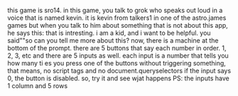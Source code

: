 this game is sro14. in this game, you talk to grok who speaks out loud in a voice that is named kevin. it is kevin from talkers1 in one of the astro.james games
but when you talk to him about something that is not about this app, he says this:
that is intresting. i am a kid, and i want to be helpful. you said""so can you tell me more about this?
now, there is a machine at the bottom of the prompt. there are 5 buttons that say each number in order. 1, 2, 3, etc
and there are 5 inputs as well. each input is a number that tells you how many ti es you press one of the buttons without triggering something, that means, no script tags and no document.queryselectors
if the input says 0, the button is disabled. so, try it and see wjat happens
PS: the inputs have 1 column and 5 rows
